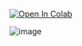 [![Open In Colab](https://colab.research.google.com/assets/colab-badge.svg)](https://colab.research.google.com/drive/13bnsZNQYtcytnr7rXOTEway8oP-Tdo5Y#scrollTo=3SKe71uqDmXn)

![image](/github-proj/Genie/SDv2-gui.png)
